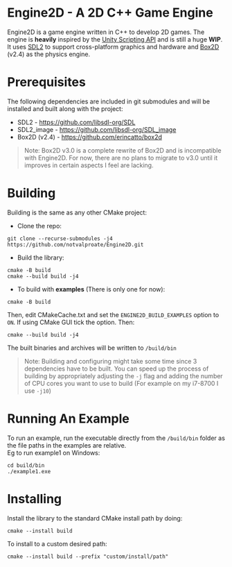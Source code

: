 # Engine2D - A 2D C++ Game Engine

Engine2D is a game engine written in C++ to develop 2D games. The engine is **heavily** inspired by the [Unity Scripting API](https://docs.unity3d.com/6000.0/Documentation/ScriptReference/) and is still a huge **WIP**. It uses [SDL2](https://github.com/libsdl-org/SDL) to support cross-platform graphics and hardware and [Box2D](https://github.com/erincatto/box2d) (v2.4) as the physics engine.

# Prerequisites
The following dependencies are included in git submodules and will be installed and built along with the project:
- SDL2 - https://github.com/libsdl-org/SDL
- SDL2_image - https://github.com/libsdl-org/SDL_image
- Box2D (v2.4) - https://github.com/erincatto/box2d
> Note: Box2D v3.0 is a complete rewrite of Box2D and is incompatible with Engine2D. For now, there are no plans to migrate to v3.0 until it improves in certain aspects I feel are lacking.

# Building
Building is the same as any other CMake project:
- Clone the repo:
```
git clone --recurse-submodules -j4 https://github.com/notvalproate/Engine2D.git
```
- Build the library:
```
cmake -B build
cmake --build build -j4
```
- To build with **examples** (There is only one for now):
```
cmake -B build
```
Then, edit CMakeCache.txt and set the `ENGINE2D_BUILD_EXAMPLES` option to `ON`. If using CMake GUI tick the option. Then:
```
cmake --build build -j4
```
The built binaries and archives will be written to `/build/bin`
> Note: Building and configuring might take some time since 3 dependencies have to be built. You can speed up the process of building by appropriately adjusting the `-j` flag and adding the number of CPU cores you want to use to build (For example on my i7-8700 I use `-j10`)

# Running An Example
To run an example, run the executable directly from the `/build/bin` folder as the file paths in the examples are relative. <br>
Eg to run example1 on Windows:
```
cd build/bin
./example1.exe
```
# Installing
Install the library to the standard CMake install path by doing:
```
cmake --install build
```
To install to a custom desired path:
```
cmake --install build --prefix "custom/install/path"
```
